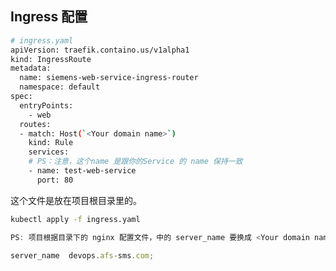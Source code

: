 <!--
 * @Author: Tom
 * @Date: 2023-05-09 11:35:02
 * @LastEditors: Please set LastEditors
 * @Description: 
-->
## Ingress 配置
```bash
# ingress.yaml
apiVersion: traefik.containo.us/v1alpha1
kind: IngressRoute
metadata:
  name: siemens-web-service-ingress-router
  namespace: default
spec:
  entryPoints:
    - web 
  routes:
  - match: Host(`<Your domain name>`)
    kind: Rule
    services:
    # PS：注意，这个name 是跟你的Service 的 name 保持一致
    - name: test-web-service
      port: 80
```

这个文件是放在项目根目录里的。
```bash
kubectl apply -f ingress.yaml
```

```js
PS: 项目根据目录下的 nginx 配置文件，中的 server_name 要换成 <Your domain name>;

server_name  devops.afs-sms.com;
```


  